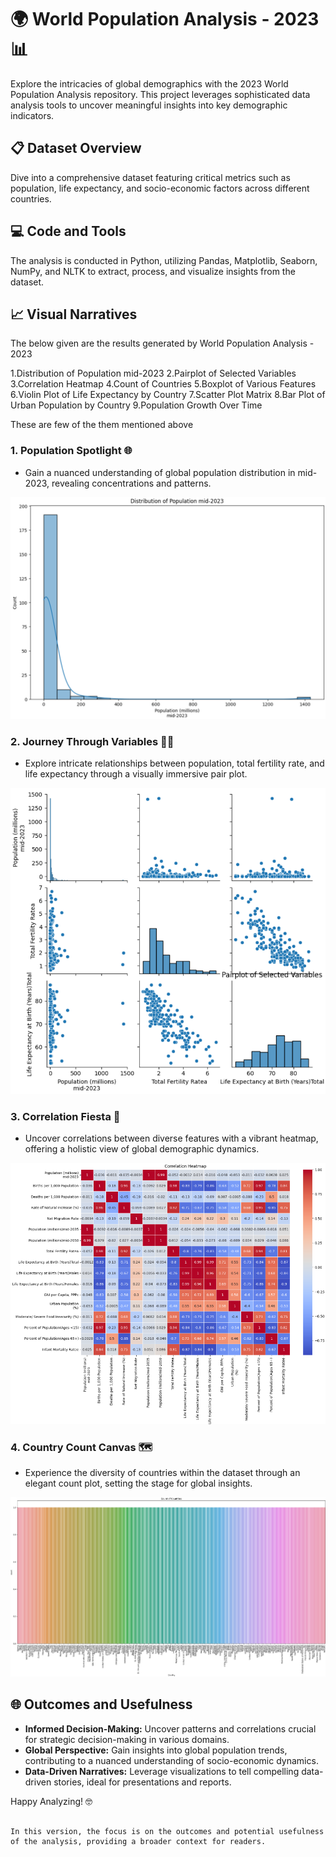 # 🌍 World Population Analysis - 2023 📊

Explore the intricacies of global demographics with the 2023 World Population Analysis repository. This project leverages sophisticated data analysis tools to uncover meaningful insights into key demographic indicators.

## 📋 Dataset Overview

Dive into a comprehensive dataset featuring critical metrics such as population, life expectancy, and socio-economic factors across different countries.

## 💻 Code and Tools

The analysis is conducted in Python, utilizing Pandas, Matplotlib, Seaborn, NumPy, and NLTK to extract, process, and visualize insights from the dataset.

## 📈 Visual Narratives

The below given are the results generated by World Population Analysis - 2023

1.Distribution of Population mid-2023
2.Pairplot of Selected Variables
3.Correlation Heatmap
4.Count of Countries
5.Boxplot of Various Features
6.Violin Plot of Life Expectancy by Country
7.Scatter Plot Matrix
8.Bar Plot of Urban Population by Country
9.Population Growth Over Time

These are few of the them mentioned above
### 1. Population Spotlight 🌐
   - Gain a nuanced understanding of global population distribution in mid-2023, revealing concentrations and patterns.

![Population Distribution](https://github.com/GOURIKP/EDA-For-2023-World-Population-Dataset/blob/main/uploaded%20images/global%20population%20distribution.png)

### 2. Journey Through Variables 🚶‍♂️
   - Explore intricate relationships between population, total fertility rate, and life expectancy through a visually immersive pair plot.

![Pairplot](https://github.com/GOURIKP/EDA-For-2023-World-Population-Dataset/blob/main/uploaded%20images/Journey%20Through%20Variables.png)

### 3. Correlation Fiesta 🌈
   - Uncover correlations between diverse features with a vibrant heatmap, offering a holistic view of global demographic dynamics.

![Correlation Heatmap](https://github.com/GOURIKP/EDA-For-2023-World-Population-Dataset/blob/main/uploaded%20images/correlations%20between%20diverse%20features.png)

### 4. Country Count Canvas 🗺️
   - Experience the diversity of countries within the dataset through an elegant count plot, setting the stage for global insights.

![Count of Countries](https://github.com/GOURIKP/EDA-For-2023-World-Population-Dataset/blob/main/uploaded%20images/Country%20Count%20Canvas.png)


## 🌐 Outcomes and Usefulness

- **Informed Decision-Making:** Uncover patterns and correlations crucial for strategic decision-making in various domains.
- **Global Perspective:** Gain insights into global population trends, contributing to a nuanced understanding of socio-economic dynamics.
- **Data-Driven Narratives:** Leverage visualizations to tell compelling data-driven stories, ideal for presentations and reports.


Happy Analyzing! 🤓
```

In this version, the focus is on the outcomes and potential usefulness of the analysis, providing a broader context for readers.


